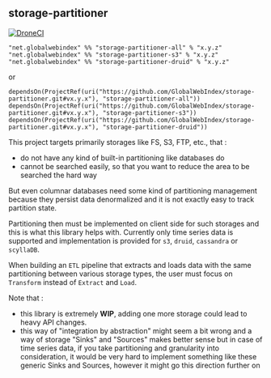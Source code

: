 ## storage-partitioner

[![DroneCI](https://drone.globalwebindex.net/api/badges/GlobalWebIndex/storage-partitioner/status.svg)](https://drone.globalwebindex.net/GlobalWebIndex/storage-partitioner)

```
"net.globalwebindex" %% "storage-partitioner-all" % "x.y.z"
"net.globalwebindex" %% "storage-partitioner-s3" % "x.y.z"
"net.globalwebindex" %% "storage-partitioner-druid" % "x.y.z"
```
or
```
dependsOn(ProjectRef(uri("https://github.com/GlobalWebIndex/storage-partitioner.git#vx.y.x"), "storage-partitioner-all"))
dependsOn(ProjectRef(uri("https://github.com/GlobalWebIndex/storage-partitioner.git#vx.y.x"), "storage-partitioner-s3"))
dependsOn(ProjectRef(uri("https://github.com/GlobalWebIndex/storage-partitioner.git#vx.y.x"), "storage-partitioner-druid"))
```

This project targets primarily storages like FS, S3, FTP, etc., that :
  - do not have any kind of built-in partitioning like databases do
  - cannot be searched easily, so that you want to reduce the area to be searched the hard way

But even columnar databases need some kind of partitioning management because they persist data denormalized
and it is not exactly easy to track partition state.

Partitioning then must be implemented on client side for such storages and this is what this library helps with.
Currently only time series data is supported and implementation is provided for `s3`, `druid`, `cassandra` or `scyllaDB`.

When building an `ETL` pipeline that extracts and loads data with the same partitioning between various storage types, the user
must focus on `Transform` instead of `Extract` and `Load`.

Note that :
 - this library is extremely **WIP**, adding one more storage could lead to heavy API changes.
 - this way of "integration by abstraction" might seem a bit wrong and a way of storage "Sinks" and "Sources"
   makes better sense but in case of time series data, if you take partitioning and granularity into consideration,
   it would be very hard to implement something like these generic Sinks and Sources, however it might go this direction further on